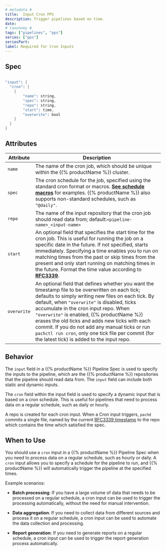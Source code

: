 ```yaml
---
# metadata # 
title:  Input Cron PPS
description: Trigger pipelines based on time.
date: 
# taxonomy #
tags: ["pipelines", "pps"]
series: ["pps"]
seriesPart:
label: Required for Cron Inputs
---
```


## Spec 

```s

"input": {
  "cron": {
    {
        "name": string,
        "spec": string,
        "repo": string,
        "start": time,
        "overwrite": bool
    }
  }
}

```

## Attributes 

| Attribute     | Description                                                                                                                       |
|-----------|-----------------------------------------------------------------------------------------------------------------------------------|
| `name`      | The name of the cron job, which should be unique within the {{% productName %}} cluster.                                                     |
| `spec`      | The cron schedule for the job, specified using the standard cron format or macros. [**See schedule macros**](https://en.wikipedia.org/wiki/Cron) for examples. {{% productName %}} also supports non-standard schedules, such as `"@daily"`.  |
| `repo`      | The name of the input repository that the cron job should read data from; default:`<pipeline-name>_<input-name>` |
| `start`     | An optional field that specifies the start time for the cron job. This is useful for running the job on a specific date in the future. If not specified, starts immediately.  Specifying a time enables you to run on matching times from the past or skip times from the present and only start running on matching times in the future. Format the time value according to [**RFC3339**](https://www.ietf.org/rfc/rfc3339.txt). |
| `overwrite` | An optional field that defines whether you want the timestamp file to be overwritten on each tick; defaults to simply writing new files on each tick. By default, when `"overwrite"` is disabled, ticks accumulate in the cron input repo. When `"overwrite"` is enabled, {{% productName %}} erases the old ticks and adds new ticks with each commit. If you do not add any manual ticks or run `pachctl run cron`, only one tick file per commit (for the latest tick) is added to the input repo. |




## Behavior 
The `input` field in a {{% productName %}} Pipeline Spec is used to specify the inputs to the pipeline, which are the {{% productName %}} repositories that the pipeline should read data from. The `input` field can include both static and dynamic inputs.

The `cron` field within the input field is used to specify a dynamic input that is based on a cron schedule. This is useful for pipelines that need to process data on a regular schedule, such as daily or hourly. 

A repo is created for each cron input. When a Cron input triggers, `pachd` commits a single file, named by the current [RFC3339 timestamp](https://www.ietf.org/rfc/rfc3339.txt) to the repo which contains the time which satisfied the spec.


## When to Use

You should use a `cron` input in a {{% productName %}} Pipeline Spec when you need to process data on a regular schedule, such as hourly or daily. A `cron` input allows you to specify a schedule for the pipeline to run, and {{% productName %}} will automatically trigger the pipeline at the specified times.

Example scenarios:

- **Batch processing**: If you have a large volume of data that needs to be processed on a regular schedule, a cron input can be used to trigger the processing automatically, without the need for manual intervention.

- **Data aggregation**: If you need to collect data from different sources and process it on a regular schedule, a cron input can be used to automate the data collection and processing.

- **Report generation**: If you need to generate reports on a regular schedule, a cron input can be used to trigger the report generation process automatically.